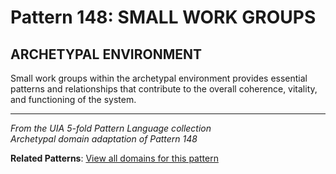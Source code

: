 # Pattern 148: SMALL WORK GROUPS

## ARCHETYPAL ENVIRONMENT

Small work groups within the archetypal environment provides essential patterns and relationships that contribute to the overall coherence, vitality, and functioning of the system.

---

*From the UIA 5-fold Pattern Language collection*  
*Archetypal domain adaptation of Pattern 148*

**Related Patterns**: [View all domains for this pattern](../../UIA/md/T148%20SMALL%20WORK%20GROUPS.md)
